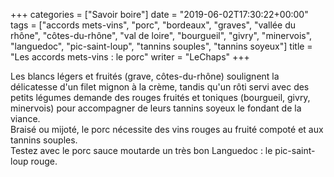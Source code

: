 +++
categories = ["Savoir boire"]
date = "2019-06-02T17:30:22+00:00"
tags = ["accords mets-vins", "porc", "bordeaux", "graves", "vallée du rhône", "côtes-du-rhône", "val de loire", "bourgueil", "givry", "minervois", "languedoc", "pic-saint-loup", "tannins souples", "tannins soyeux"]
title = "Les accords mets-vins : le porc"
writer = "LeChaps"
+++

Les blancs légers et fruités (grave, côtes-du-rhône) soulignent la délicatesse d'un filet mignon à la crème, tandis qu'un rôti servi avec des petits légumes demande des rouges fruités et toniques (bourgueil, givry, minervois) pour accompagner de leurs tannins soyeux le fondant de la viance.  
Braisé ou mijoté, le porc nécessite des vins rouges au fruité compoté et aux tannins souples.  
Testez avec le porc sauce moutarde un très bon Languedoc : le pic-saint-loup rouge.
